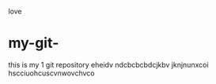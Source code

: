 love 
# my-git-
this is my 1 git repository
eheidv
ndcbcbcbdcjkbv
jknjnunxcoi hscciuohcuscvnwovchvco
